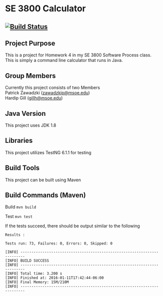 # SE 3800 Calculator
[![Build Status](https://travis-ci.org/zawadzkip/SE-3800-Homework-4.svg?branch=master)](https://travis-ci.org/zawadzkip/SE-3800-Homework-4)
----
## Project Purpose
This is a project for Homework 4 in my SE 3800 Software Process class. This is simply a command line calculator that runs in Java.

## Group Members
Currently this project consists of two Members<br>
Patrick Zawadzki (zawadzkip@msoe.edu) <br>
Hardip Gill (gillh@msoe.edu)

## Java Version
This project uses JDK 1.8

## Libraries
This project utilizes TestNG 6.1.1 for testing

## Build Tools
This project can be built using Maven

## Build Commands (Maven)

Build ```mvn build```

Test ```mvn test```

If the tests succeed, there should be output similar to the following
```
Results :

Tests run: 73, Failures: 0, Errors: 0, Skipped: 0

[INFO] ------------------------------------------------------------------------
[INFO] BUILD SUCCESS
[INFO] ------------------------------------------------------------------------
[INFO] Total time: 3.200 s
[INFO] Finished at: 2016-01-11T17:42:44-06:00
[INFO] Final Memory: 15M/210M
[INFO] ------------------------------------------------------------------------


```
